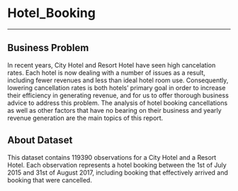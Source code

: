 # Hotel_Booking
---
## **Business Problem**
In recent years, City Hotel and Resort Hotel have seen high cancelation rates. Each hotel 
is now dealing with a number of issues as a result, including fewer revenues and less 
than ideal hotel room use. Consequently, lowering cancellation rates is both hotels’ 
primary goal in order to increase their efficiency in generating revenue, and for us to 
offer thorough business advice to address this problem.
 The analysis of hotel booking cancellations as well as other factors that have no bearing 
on their business and yearly revenue generation are the main topics of this report.
## **About Dataset**
This dataset contains 119390 observations for a City Hotel and a Resort Hotel. Each 
observation represents a hotel booking between the 1st of July 2015 and 31st of August 
2017, including booking that effectively arrived and booking that were cancelled.
